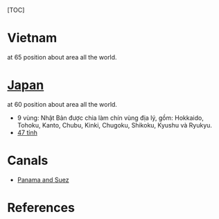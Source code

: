 [TOC]

# Vietnam
at 65 position about area all the world.

# [Japan](vi.wikipedia.org/wiki/Nhật_Bản)
at 60 position about area all the world.
- 9 vùng: Nhật Bản được chia làm chín vùng địa lý, gồm: Hokkaido, Tohoku, Kanto, Chubu, Kinki, Chugoku, Shikoku, Kyushu và Ryukyu.
- [47 tỉnh](http://vi.wikipedia.org/wiki/T%E1%BB%89nh_c%E1%BB%A7a_Nh%E1%BA%ADt_B%E1%BA%A3n)

# Canals

- [Panama and Suez][panama-suez]

# References

[panama-suez]: https://www.youtube.com/watch?v=3A5bjCNPvVs
